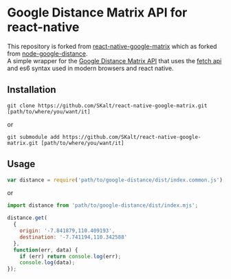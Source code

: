# Google Distance Matrix API for react-native 

This repository is forked from [react-native-google-matrix](https://github.com/aldogint/react-native-google-matrix) which as forked from [node-google-distance](https://github.com/aldogint/node-google-distance).     
A simple wrapper for the [Google Distance Matrix API](https://developers.google.com/maps/documentation/distancematrix/) that uses the [fetch api](https://developer.mozilla.org/en-US/docs/Web/API/Fetch_API) and es6 syntax used in modern browsers and react native.

## Installation

    git clone https://github.com/SKalt/react-native-google-matrix.git [path/to/where/you/want/it]
or 

```
git submodule add https://github.com/SKalt/react-native-google-matrix.git [path/to/where/you/want/it]
````

## Usage
```js
var distance = require('path/to/google-distance/dist/index.common.js');
```
or
```js
import distance from 'path/to/google-distance/dist/index.mjs';

distance.get(
  {
    origin: '-7.841879,110.409193',
    destination: '-7.741194,110.342588'
  },
  function(err, data) {
    if (err) return console.log(err);
    console.log(data);
});
```
